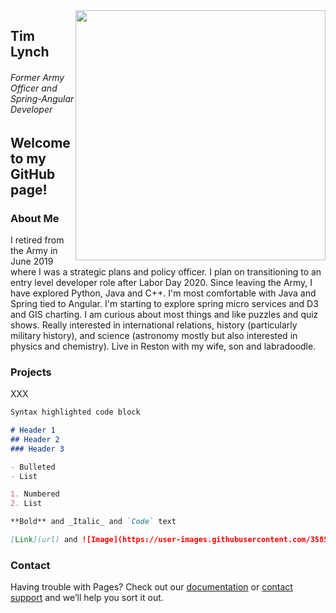 
  <img width="400" src="https://user-images.githubusercontent.com/35854692/88960161-18f3f500-d271-11ea-9579-813cdd649047.jpg" style = "float: right">


<div width:40% align="left" display:inline-block>
  <h2>Tim Lynch</h2>
  <h6>Former Army Officer and Spring-Angular Developer</h6>

## Welcome to my GitHub page!
</div>

### About Me

I retired from the Army in June 2019 where I was a strategic plans and policy officer. I plan on transitioning to an entry level developer role after Labor Day 2020. Since leaving the Army, I have explored Python, Java and C++. I'm most comfortable with Java and Spring tied to Angular. I'm starting to explore spring micro services and D3 and GIS charting. I am curious about most things and like puzzles and quiz shows. Really interested in international relations, history (particularly military history), and science (astronomy mostly but also interested in physics and chemistry). Live in Reston with my wife, son and labradoodle.

### Projects

XXX





```markdown
Syntax highlighted code block

# Header 1
## Header 2
### Header 3

- Bulleted
- List

1. Numbered
2. List

**Bold** and _Italic_ and `Code` text

[Link](url) and ![Image](https://user-images.githubusercontent.com/35854692/88958715-ddf0c200-d26e-11ea-8041-794a1962b5ba.jpg)
```



### Contact

Having trouble with Pages? Check out our [documentation](https://help.github.com/categories/github-pages-basics/) or [contact support](https://github.com/contact) and we’ll help you sort it out.
